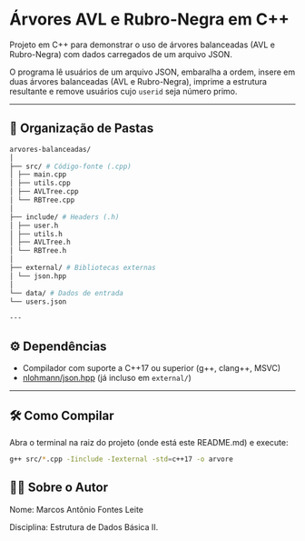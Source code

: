 # Árvores AVL e Rubro-Negra em C++

Projeto em C++ para demonstrar o uso de árvores balanceadas (AVL e Rubro-Negra) com dados carregados de um arquivo JSON.

O programa lê usuários de um arquivo JSON, embaralha a ordem, insere em duas árvores balanceadas (AVL e Rubro-Negra), imprime a estrutura resultante e remove usuários cujo `userid` seja número primo.

---

## 📂 Organização de Pastas
``` bash
arvores-balanceadas/
│
├── src/ # Código-fonte (.cpp)
│ ├── main.cpp
│ ├── utils.cpp
│ ├── AVLTree.cpp
│ └── RBTree.cpp
│
├── include/ # Headers (.h)
│ ├── user.h
│ ├── utils.h
│ ├── AVLTree.h
│ └── RBTree.h
│
├── external/ # Bibliotecas externas
│ └── json.hpp
│
└── data/ # Dados de entrada
└── users.json

---
```

## ⚙️ Dependências

- Compilador com suporte a C++17 ou superior (g++, clang++, MSVC)
- [nlohmann/json.hpp](https://github.com/nlohmann/json) (já incluso em `external/`)

---

## 🛠️ Como Compilar

Abra o terminal na raiz do projeto (onde está este README.md) e execute:

```bash
g++ src/*.cpp -Iinclude -Iexternal -std=c++17 -o arvore
```

## 👨‍💻 Sobre o Autor

Nome: Marcos Antônio Fontes Leite

Disciplina: Estrutura de Dados Básica II.